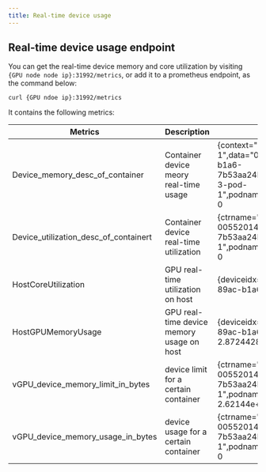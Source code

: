 ```yaml
---
title: Real-time device usage
---
```


## Real-time device usage endpoint

You can get the real-time device memory and core utilization by visiting `{GPU node node ip}:31992/metrics`, or add it to a prometheus endpoint, as the command below:

```
curl {GPU ndoe ip}:31992/metrics
```

It contains the following metrics:

| Metrics  | Description | Example |
|----------|-------------|---------|
| Device_memory_desc_of_container | Container device meory real-time usage | {context="0",ctrname="2-1-3-pod-1",data="0",deviceuuid="GPU-00552014-5c87-89ac-b1a6-7b53aa24b0ec",module="0",offset="0",podname="2-1-3-pod-1",podnamespace="default",vdeviceid="0",zone="vGPU"} 0 |
| Device_utilization_desc_of_containert | Container device real-time utilization | {ctrname="2-1-3-pod-1",deviceuuid="GPU-00552014-5c87-89ac-b1a6-7b53aa24b0ec",podname="2-1-3-pod-1",podnamespace="default",vdeviceid="0",zone="vGPU"} 0 |
| HostCoreUtilization | GPU real-time utilization on host | {deviceidx="0",deviceuuid="GPU-00552014-5c87-89ac-b1a6-7b53aa24b0ec",zone="vGPU"} 0 |
| HostGPUMemoryUsage | GPU real-time device memory usage on host | {deviceidx="0",deviceuuid="GPU-00552014-5c87-89ac-b1a6-7b53aa24b0ec",zone="vGPU"} 2.87244288e+08 |
| vGPU_device_memory_limit_in_bytes | device limit for a certain container | {ctrname="2-1-3-pod-1",deviceuuid="GPU-00552014-5c87-89ac-b1a6-7b53aa24b0ec",podname="2-1-3-pod-1",podnamespace="default",vdeviceid="0",zone="vGPU"} 2.62144e+09 |
| vGPU_device_memory_usage_in_bytes | device usage for a certain container | {ctrname="2-1-3-pod-1",deviceuuid="GPU-00552014-5c87-89ac-b1a6-7b53aa24b0ec",podname="2-1-3-pod-1",podnamespace="default",vdeviceid="0",zone="vGPU"} 0 |